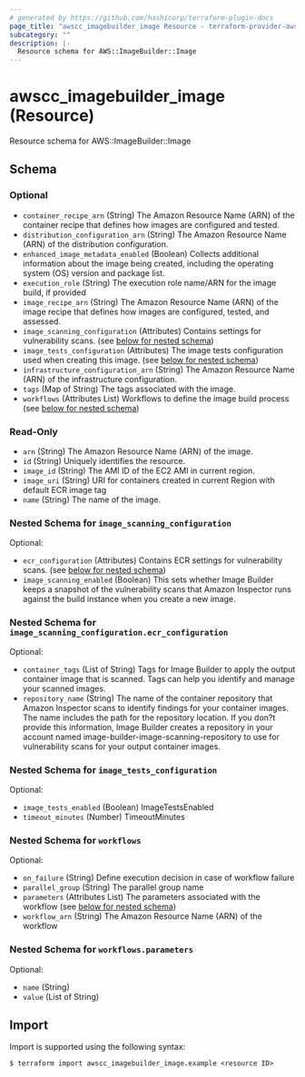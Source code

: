 ```yaml
---
# generated by https://github.com/hashicorp/terraform-plugin-docs
page_title: "awscc_imagebuilder_image Resource - terraform-provider-awscc"
subcategory: ""
description: |-
  Resource schema for AWS::ImageBuilder::Image
---
```


# awscc_imagebuilder_image (Resource)

Resource schema for AWS::ImageBuilder::Image



<!-- schema generated by tfplugindocs -->
## Schema

### Optional

- `container_recipe_arn` (String) The Amazon Resource Name (ARN) of the container recipe that defines how images are configured and tested.
- `distribution_configuration_arn` (String) The Amazon Resource Name (ARN) of the distribution configuration.
- `enhanced_image_metadata_enabled` (Boolean) Collects additional information about the image being created, including the operating system (OS) version and package list.
- `execution_role` (String) The execution role name/ARN for the image build, if provided
- `image_recipe_arn` (String) The Amazon Resource Name (ARN) of the image recipe that defines how images are configured, tested, and assessed.
- `image_scanning_configuration` (Attributes) Contains settings for vulnerability scans. (see [below for nested schema](#nestedatt--image_scanning_configuration))
- `image_tests_configuration` (Attributes) The image tests configuration used when creating this image. (see [below for nested schema](#nestedatt--image_tests_configuration))
- `infrastructure_configuration_arn` (String) The Amazon Resource Name (ARN) of the infrastructure configuration.
- `tags` (Map of String) The tags associated with the image.
- `workflows` (Attributes List) Workflows to define the image build process (see [below for nested schema](#nestedatt--workflows))

### Read-Only

- `arn` (String) The Amazon Resource Name (ARN) of the image.
- `id` (String) Uniquely identifies the resource.
- `image_id` (String) The AMI ID of the EC2 AMI in current region.
- `image_uri` (String) URI for containers created in current Region with default ECR image tag
- `name` (String) The name of the image.

<a id="nestedatt--image_scanning_configuration"></a>
### Nested Schema for `image_scanning_configuration`

Optional:

- `ecr_configuration` (Attributes) Contains ECR settings for vulnerability scans. (see [below for nested schema](#nestedatt--image_scanning_configuration--ecr_configuration))
- `image_scanning_enabled` (Boolean) This sets whether Image Builder keeps a snapshot of the vulnerability scans that Amazon Inspector runs against the build instance when you create a new image.

<a id="nestedatt--image_scanning_configuration--ecr_configuration"></a>
### Nested Schema for `image_scanning_configuration.ecr_configuration`

Optional:

- `container_tags` (List of String) Tags for Image Builder to apply the output container image that is scanned. Tags can help you identify and manage your scanned images.
- `repository_name` (String) The name of the container repository that Amazon Inspector scans to identify findings for your container images. The name includes the path for the repository location. If you don?t provide this information, Image Builder creates a repository in your account named image-builder-image-scanning-repository to use for vulnerability scans for your output container images.



<a id="nestedatt--image_tests_configuration"></a>
### Nested Schema for `image_tests_configuration`

Optional:

- `image_tests_enabled` (Boolean) ImageTestsEnabled
- `timeout_minutes` (Number) TimeoutMinutes


<a id="nestedatt--workflows"></a>
### Nested Schema for `workflows`

Optional:

- `on_failure` (String) Define execution decision in case of workflow failure
- `parallel_group` (String) The parallel group name
- `parameters` (Attributes List) The parameters associated with the workflow (see [below for nested schema](#nestedatt--workflows--parameters))
- `workflow_arn` (String) The Amazon Resource Name (ARN) of the workflow

<a id="nestedatt--workflows--parameters"></a>
### Nested Schema for `workflows.parameters`

Optional:

- `name` (String)
- `value` (List of String)

## Import

Import is supported using the following syntax:

```shell
$ terraform import awscc_imagebuilder_image.example <resource ID>
```
